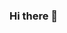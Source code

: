 ### Hi there 👋

<!--
**munch256/munch256** is a ✨ _special_ ✨ repository because its `README.md` (this file) appears on your GitHub profile.

Here are some ideas to get you started:

- 🔭 I’m currently working on too many things.  Basic Arduino/Piezo buzzer/LCD Karaoke, Chinese study andriod app, basic bug tracker
- 🌱 I’m currently learning ...
- 👯 I’m looking to collaborate on nothing, I'm too inexperience so far
- 🤔 I’m looking for help with nothing so far, I have to start everything first
- 💬 Ask me about food
- 📫 How to reach me: Email | matthew.osborne256@gmail.com  LinkedIn | https://www.linkedin.com/in/matthew-osborne256/
- ⚡ Fun fact: Hackey sack is life
-->
